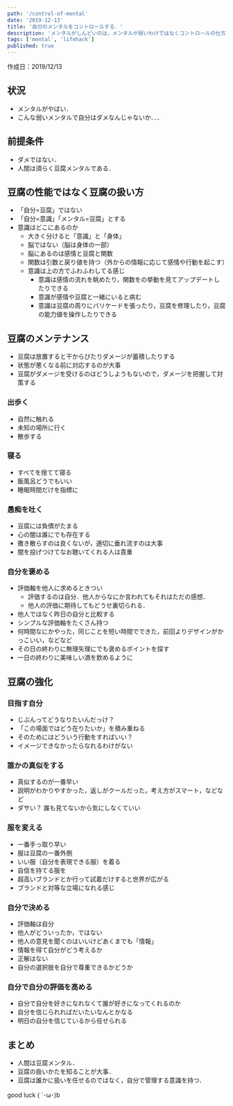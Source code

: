 ```yaml
---
path: '/control-of-mental'
date: '2019-12-13'
title: '自分のメンタルをコントロールする．'
description: 'メンタルがしんどいのは，メンタルが弱いわけではなくコントロールの仕方を知らないだけである．'
tags: ['mental', 'lifehack']
published: true
---
```



作成日：2019/12/13

## 状況

- メンタルがやばい．
- こんな弱いメンタルで自分はダメなんじゃないか．．．

## 前提条件

- ダメではない．
- 人間は須らく豆腐メンタルである．

## 豆腐の性能ではなく豆腐の扱い方
- 「自分=豆腐」ではない
- 「自分=意識」「メンタル=豆腐」とする
- 意識はどこにあるのか
  - 大きく分けると「意識」と「身体」
  - 脳ではない（脳は身体の一部）
  - 脳にあるのは感情と豆腐と関数
  - 関数は引数と戻り値を持つ（外からの情報に応じて感情や行動を起こす）
  - 意識は上の方でふわふわしてる感じ
    - 意識は感情の流れを眺めたり，関数をの挙動を見てアップデートしたりできる
    - 意識が感情や豆腐と一緒にいると病む
    - 意識は豆腐の周りにバリケードを張ったり，豆腐を修理したり，豆腐の能力値を操作したりできる

## 豆腐のメンテナンス
- 豆腐は放置すると干からびたりダメージが蓄積したりする
- 状態が悪くなる前に対応するのが大事
- 豆腐がダメージを受けるのはどうしようもないので，ダメージを把握して対策する

### 出歩く
- 自然に触れる
- 未知の場所に行く
- 散歩する

### 寝る
- すべてを捨てて寝る
- 飯風呂どうでもいい
- 睡眠時間だけを指標に

### 愚痴を吐く
- 豆腐には負債がたまる
- 心の闇は誰にでも存在する
- 撒き散らすのは良くないが，適切に垂れ流すのは大事
- 闇を投げつけてなお聴いてくれる人は貴重

### 自分を褒める
- 評価軸を他人に求めるときつい
  - 評価するのは自分．他人からなにか言われてもそれはただの感想．
  - 他人の評価に期待してもどうせ裏切られる．
- 他人ではなく昨日の自分と比較する
- シンプルな評価軸をたくさん持つ
- 何時間なにかやった，同じことを短い時間でできた，前回よりデザインがかっこいい，などなど
- その日の終わりに無理矢理にでも褒めるポイントを探す
- 一日の終わりに美味しい酒を飲めるように

## 豆腐の強化

### 目指す自分
- じぶんってどうなりたいんだっけ？
- 「この場面ではどう在りたいか」を積み重ねる
- そのためにはどういう行動をすればいい？
- イメージできなかったらなれるわけがない

### 誰かの真似をする
- 真似するのが一番早い
- 説明がわかりやすかった，返しがクールだった，考え方がスマート，などなど
- ダサい？ 誰も見てないから気にしなくていい

### 服を変える
- 一番手っ取り早い
- 服は豆腐の一番外側
- いい服（自分を表現できる服）を着る
- 自信を持てる服を
- 超高いブランドとか行って試着だけすると世界が広がる
- ブランドと対等な立場になれる感じ

### 自分で決める
- 評価軸は自分
- 他人がどういったか，ではない
- 他人の意見を聞くのはいいけどあくまでも「情報」
- 情報を得て自分がどう考えるか
- 正解はない
- 自分の選択肢を自分で尊重できるかどうか

### 自分で自分の評価を高める
- 自分で自分を好きになれなくて誰が好きになってくれるのか
- 自分を信じられればだいたいなんとかなる
- 明日の自分を信じているから任せられる

## まとめ

- 人間は豆腐メンタル．
- 豆腐の扱いかたを知ることが大事．
- 豆腐は誰かに扱いを任せるのではなく，自分で管理する意識を持つ．

good luck ( `･ω･)b

